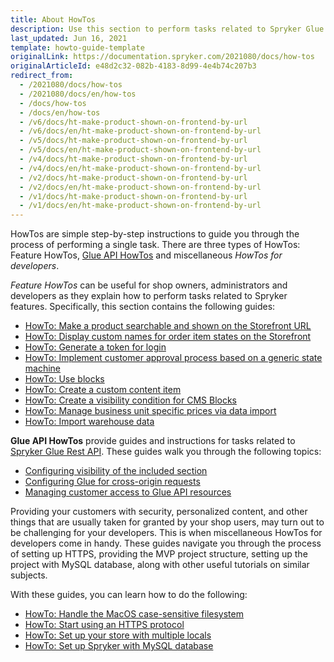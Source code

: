 ```yaml
---
title: About HowTos
description: Use this section to perform tasks related to Spryker Glue Rest API and Spryker features
last_updated: Jun 16, 2021
template: howto-guide-template
originalLink: https://documentation.spryker.com/2021080/docs/how-tos
originalArticleId: e48d2c32-082b-4183-8d99-4e4b74c207b3
redirect_from:
  - /2021080/docs/how-tos
  - /2021080/docs/en/how-tos
  - /docs/how-tos
  - /docs/en/how-tos
  - /v6/docs/ht-make-product-shown-on-frontend-by-url
  - /v6/docs/en/ht-make-product-shown-on-frontend-by-url
  - /v5/docs/ht-make-product-shown-on-frontend-by-url
  - /v5/docs/en/ht-make-product-shown-on-frontend-by-url
  - /v4/docs/ht-make-product-shown-on-frontend-by-url
  - /v4/docs/en/ht-make-product-shown-on-frontend-by-url
  - /v2/docs/ht-make-product-shown-on-frontend-by-url
  - /v2/docs/en/ht-make-product-shown-on-frontend-by-url
  - /v1/docs/ht-make-product-shown-on-frontend-by-url
  - /v1/docs/en/ht-make-product-shown-on-frontend-by-url
---
```


HowTos are simple step-by-step instructions to guide you through the process of performing a single task. There are three types of HowTos: Feature HowTos, [Glue API HowTos](/docs/scos/dev/tutorials-and-howtos/howtos/glue-api-howtos/glue-api-howtos.html) and miscellaneous *HowTos for developers*.

*Feature HowTos* can be useful for shop owners, administrators and developers as they explain how to perform tasks related to Spryker features. Specifically, this section contains the following guides:


* [HowTo: Make a product searchable and shown on the Storefront URL](/docs/scos/dev/tutorials-and-howtos/howtos/feature-howtos/howto-make-a-product-searchable-and-shown-on-the-storefront.html)
* [HowTo: Display custom names for order item states on the Storefront](/docs/scos/dev/tutorials-and-howtos/howtos/feature-howtos/howto-display-custom-names-for-order-item-states-on-the-storefront.html)
* [HowTo: Generate a token for login](/docs/scos/dev/tutorials-and-howtos/howtos/feature-howtos/howto-generate-a-token-for-login.html)
* [HowTo: Implement customer approval process based on a generic state machine](/docs/scos/dev/tutorials-and-howtos/howtos/feature-howtos/howto-implement-customer-approval-process-based-on-a-generic-state-machine.html)
* [HowTo: Use blocks](/docs/scos/dev/tutorials-and-howtos/howtos/feature-howtos/howto-use-blocks.html)
* [HowTo: Create a custom content item](/docs/scos/dev/tutorials-and-howtos/howtos/feature-howtos/cms/howto-create-a-custom-content-item.html)
* [HowTo: Create a visibility condition for CMS Blocks](/docs/scos/dev/tutorials-and-howtos/howtos/feature-howtos/cms/howto-create-a-visibility-condition-for-cms-blocks.html)
* [HowTo: Manage business unit specific prices via data import](/docs/pbc/all/price-management/{{site.version}}/tutorials-and-howtos/howto-manage-business-unit-specific-prices-via-data-import.html)
* [HowTo: Import warehouse data](/docs/scos/dev/tutorials-and-howtos/howtos/feature-howtos/data-imports/howto-import-warehouse-data.html)



**Glue API HowTos**  provide guides and instructions for tasks related to [Spryker Glue Rest API](/docs/scos/dev/glue-api-guides/{{site.version}}/glue-rest-api.html). These guides walk you through the following topics:

* [Configuring visibility of the included section](/docs/scos/dev/tutorials-and-howtos/howtos/glue-api-howtos/configuring-visibility-of-the-included-section.html)
* [Configuring Glue for cross-origin requests](/docs/scos/dev/tutorials-and-howtos/howtos/glue-api-howtos/configuring-glue-for-cross-origin-requests.html)
* [Managing customer access to Glue API resources](/docs/scos/dev/tutorials-and-howtos/howtos/glue-api-howtos/managing-customer-access-to-glue-api-resources.html)

Providing your customers with security, personalized content, and other things that are usually taken for granted by your shop users, may turn out to be challenging for your developers. This is when miscellaneous HowTos for developers come in handy. These guides navigate you through the process of setting up HTTPS, providing the MVP project structure, setting up the project with MySQL database, along with other useful tutorials on similar subjects.

With these guides, you can learn how to do the following:

* [HowTo: Handle the MacOS case-sensitive filesystem](/docs/scos/dev/tutorials-and-howtos/howtos/howto-handle-case-sensitive-file-system-on-mac-os.html)
* [HowTo: Start using an HTTPS protocol](/docs/scos/dev/tutorials-and-howtos/howtos/howto-force-https.html)
* [HowTo: Set up your store with multiple locals](/docs/scos/dev/tutorials-and-howtos/howtos/howto-set-up-stores-with-multiple-locales.html)
* [HowTo: Set up Spryker with MySQL database](/docs/scos/dev/tutorials-and-howtos/howtos/howto-set-up-spryker-with-mysql.html)
